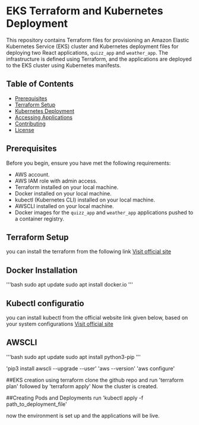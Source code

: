 # EKS Terraform and Kubernetes Deployment

This repository contains Terraform files for provisioning an Amazon Elastic Kubernetes Service (EKS) cluster and Kubernetes deployment files for deploying two React applications, `quizz_app` and `weather_app`. The infrastructure is defined using Terraform, and the applications are deployed to the EKS cluster using Kubernetes manifests.

## Table of Contents

- [Prerequisites](#prerequisites)
- [Terraform Setup](#terraform-setup)
- [Kubernetes Deployment](#kubernetes-deployment)
- [Accessing Applications](#accessing-applications)
- [Contributing](#contributing)
- [License](#license)

## Prerequisites

Before you begin, ensure you have met the following requirements:

- AWS account.
- AWS IAM role with admin access.
- Terraform installed on your local machine.
- Docker installed on your local machine.
- kubectl (Kubernetes CLI) installed on your local machine.
- AWSCLI installed on your local machine.
- Docker images for the `quizz_app` and `weather_app` applications pushed to a container registry.

## Terraform Setup

you can install the terraform from the following link
[Visit official site](https://github.com]https://developer.hashicorp.com/terraform/tutorials/aws-get-started/install-cli)

## Docker Installation
'''bash
sudo apt update
sudo apt install docker.io
'''

## Kubectl configuratio

you can install kubectl from the official website link given below, based on your system configurations
[Visit official site](https://kubernetes.io/docs/tasks/tools/install-kubectl-linux/)

## AWSCLI

'''bash
sudo apt update
sudo apt install python3-pip
'''

'pip3 install awscli --upgrade --user'
'aws --version'
'aws configure'

##EKS creation using terraform 
clone the github repo and run 'terraform plan' followed by 'terraform apply'
Now the cluster is created.

##Creating  Pods and Deployments
run 'kubectl apply -f path_to_deployment_file'

now the environment is set up and the applications will be live.
